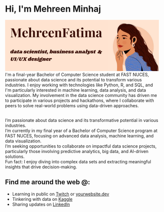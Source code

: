 # Hi, I'm Mehreen Minhaj

<img src="https://raw.githubusercontent.com/mehreenminhaj/mehreenminhaj/master/Mehreen Fatima.png" alt="banner that says Mehreen Minhaj - data science enthusiast, computer science student at FAST NUCES alongside a cartoon illustration of Mehreen">
I'm a final-year Bachelor of Computer Science student at FAST NUCES, passionate about data science and its potential to transform various industries. I enjoy working with technologies like Python, R, and SQL, and I'm particularly interested in machine learning, data analysis, and data visualization. My involvement in the data science community has driven me to participate in various projects and hackathons, where I collaborate with peers to solve real-world problems using data-driven approaches.

<br> I’m passionate about data science and its transformative potential in various industries.
<br>I’m currently in my final year of a Bachelor of Computer Science program at FAST NUCES, focusing on advanced data analysis, machine learning, and data visualization.
<br>I’m seeking opportunities to collaborate on impactful data science projects, particularly those involving predictive analytics, big data, and AI-driven solutions.
<br> Fun fact: I enjoy diving into complex data sets and extracting meaningful insights that drive decision-making.
## Find me around the web @:
- Learning in public on [Twitch](https://www.twitch.tv/yourusername) or [yourwebsite.dev](https://www.yourwebsite.dev)
- Tinkering with data on [Kaggle](https://www.kaggle.com/yourusername)
- Sharing updates on [LinkedIn](https://www.linkedin.com/in/yourlinkedinprofile)
